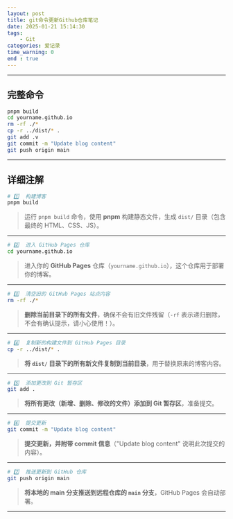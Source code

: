 ```yaml
---
layout: post
title: git命令更新Github仓库笔记
date: 2025-01-21 15:14:30
tags: 
    - Git
categories: 爱记录
time_warning: 0
end : true
---
```

---
## 完整命令

```sh
pnpm build
cd yourname.github.io
rm -rf ./*
cp -r ../dist/* .
git add .v
git commit -m "Update blog content"
git push origin main
```
---
## 详细注解

```sh
# 1️⃣  构建博客
pnpm build  
```
> 运行 `pnpm build` 命令，使用 **pnpm** 构建静态文件，生成 `dist/` 目录（包含最终的 HTML、CSS、JS）。  

---

```sh
# 2️⃣  进入 GitHub Pages 仓库
cd yourname.github.io  
```
> 进入你的 **GitHub Pages** 仓库（`yourname.github.io`），这个仓库用于部署你的博客。  

---

```sh
# 3️⃣  清空旧的 GitHub Pages 站点内容
rm -rf ./*  
```
> **删除当前目录下的所有文件**，确保不会有旧文件残留（`-rf` 表示递归删除，不会有确认提示，请小心使用！）。  

---

```sh
# 4️⃣  复制新的构建文件到 GitHub Pages 目录
cp -r ../dist/* .  
```
> **将 `dist/` 目录下的所有新文件复制到当前目录**，用于替换原来的博客内容。  

---

```sh
# 5️⃣  添加更改到 Git 暂存区
git add .  
```
> **将所有更改（新增、删除、修改的文件）添加到 Git 暂存区**，准备提交。  

---

```sh
# 6️⃣  提交更新
git commit -m "Update blog content"  
```
> **提交更新，并附带 commit 信息**（"Update blog content" 说明此次提交的内容）。  

---

```sh
# 7️⃣  推送更新到 GitHub 仓库
git push origin main  
```
> **将本地的 main 分支推送到远程仓库的 `main` 分支**，GitHub Pages 会自动部署。  

---